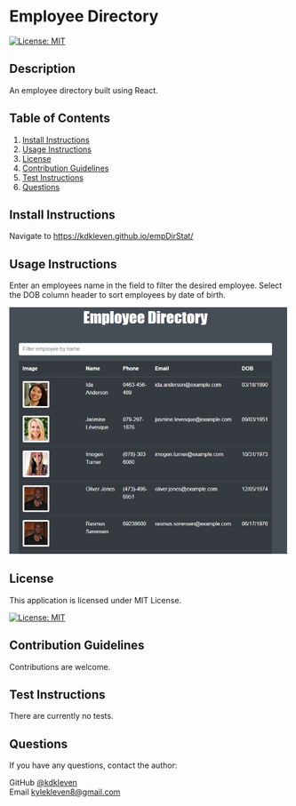 
# Employee Directory


[![License: MIT](https://img.shields.io/badge/License-MIT-yellow.svg)](https://opensource.org/licenses/MIT)
    

## Description

An employee directory built using React.
      
## Table of Contents
1. [Install Instructions](#install-instructions)
2. [Usage Instructions](#usage-instructions)
3. [License](#license)
4. [Contribution Guidelines](#contribution-guidelines)
5. [Test Instructions](#test-instructions)
6. [Questions](#questions)

## Install Instructions

Navigate to https://kdkleven.github.io/empDirStat/
  
## Usage Instructions

Enter an employees name in the field to filter the desired employee. Select the DOB column header to sort employees by date of birth.

<img src="./references/screenshot.PNG" style="width: 500px">

## License
  
This application is licensed under MIT License.
     
[![License: MIT](https://img.shields.io/badge/License-MIT-yellow.svg)](https://opensource.org/licenses/MIT)
    

## Contribution Guidelines

Contributions are welcome.

## Test Instructions

There are currently no tests.

## Questions

If you have any questions, contact the author:  

GitHub [@kdkleven](https://github.com/kdkleven)  
Email [kylekleven8@gmail.com](mailto:kylekleven8@gmail.com)
